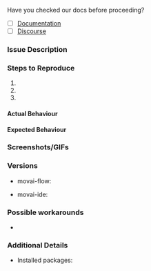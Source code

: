Have you checked our docs before proceeding?
- [ ] [Documentation](https://flow.mov.ai/docs)
- [ ] [Discourse](https://forum.flow.mov.ai/)

### Issue Description
<!-- Describe your issue. -->

### Steps to Reproduce
<!-- Tell us how to reproduce it (include any useful information). -->
  1. 
  2. 
  3. 

#### Actual Behaviour
<!-- Actual behaviour. -->

#### Expected Behaviour
<!-- Expected behaviour. -->


### Screenshots/GIFs
<!-- Include result of `docks ps | grep mov.ai` on your terminal. -->


### Versions
<!-- Result of `apt list movai-flow` command in your terminal -->
- movai-flow: 
<!-- Check the settings button on the IDE -->
- movai-ide: 

### Possible workarounds
<!-- List steps for a possible work around if you found any -->
- 

### Additional Details
<!-- Any additional detail you can provide. -->
- Installed packages:
